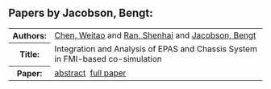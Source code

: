 <h2>Papers by Jacobson, Bengt:</h2>
<!-- Begin papers -->
<table>
<tr><th>Authors:</th><td>
<a href="../authors/author_042.html">Chen, Weitao</a> and 
<a href="../authors/author_197.html">Ran, Shenhai</a> and 
<a href="../authors/author_113.html">Jacobson, Bengt</a>
</td></tr>
<tr><th>Title:  </th><td>Integration and Analysis of EPAS and Chassis System in FMI-based co-simulation</td></tr>
<tr><th>Paper:  </th><td><a href="../abstracts/Modelica2019abstract6D1.pdf">abstract</a>&nbsp;&nbsp;<a href="../papers/Modelica2019paper6D1.pdf">full paper</a></td></tr>
</table>
<br>
<!-- End papers -->